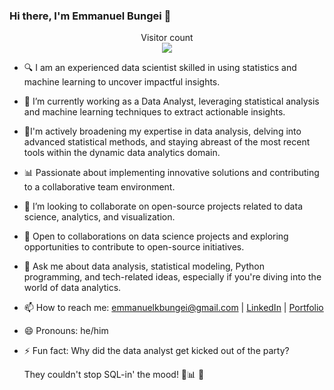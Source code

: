 ### Hi there, I'm Emmanuel Bungei 👋

<p align="center"> 
  Visitor count<br>
  <img src="https://profile-counter.glitch.me/emmanuelkbungei/count.svg" />
</p>

- 🔍 I am an experienced data scientist skilled in using statistics and machine learning to uncover impactful insights.
- 🔭 I’m currently working as a Data Analyst, leveraging statistical analysis and machine learning techniques to extract actionable insights.
- 🌱I'm actively broadening my expertise in data analysis, delving into advanced statistical methods, and staying abreast of the most recent tools within the dynamic data analytics domain.
- 📊 Passionate about implementing innovative solutions and contributing to a collaborative team environment.
- 👯 I’m looking to collaborate on open-source projects related to data science, analytics, and visualization.
- 🤝 Open to collaborations on data science projects and exploring opportunities to contribute to open-source initiatives.
- 💬 Ask me about data analysis, statistical modeling, Python programming, and tech-related ideas, especially if you're diving into the world of data analytics.
- 📫 How to reach me: emmanuelkbungei@gmail.com | [LinkedIn](https://www.linkedin.com/in/emmanuelbungei/) | [Portfolio](https://manubungei.github.io/)
- 😄 Pronouns: he/him
- ⚡ Fun fact: Why did the data analyst get kicked out of the party?

  They couldn't stop SQL-in' the mood! 🎉📊
🤝
